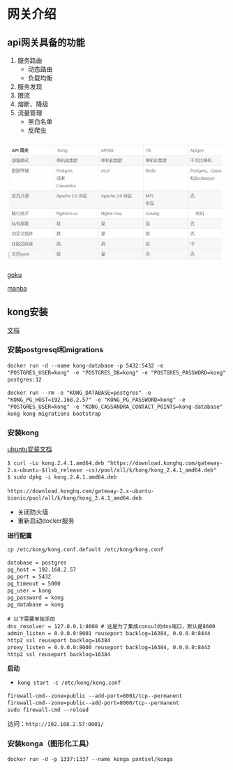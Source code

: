 # 网关介绍

## api网关具备的功能

1. 服务路由
   * 动态路由
   * 负载均衡
2. 服务发现
3. 限流
4. 熔断、降级
5. 流量管理
   * 黑白名单
   * 反爬虫

![](../images/apigatway.jpg)

[goku](https://github.com/eolinker/goku)

[manba](https://github.com/fagongzi/manba)

## kong安装

[文档](https://github.com/qianyugang/kong-docs-cn)

### 安装postgresql和migrations

````
docker run -d --name kong-database -p 5432:5432 -e "POSTGRES_USER=kong" -e "POSTGRES_DB=kong" -e "POSTGRES_PASSWORD=kong" postgres:12
````

`````
docker run --rm -e "KONG_DATABASE=postgres" -e "KONG_PG_HOST=192.168.2.57" -e "KONG_PG_PASSWORD=kong" -e "POSTGRES_USER=kong" -e "KONG_CASSANDRA_CONTACT_POINTS=kong-database" kong kong migrations bootstrap
`````

### 安装kong

[ubuntu安装文档](https://docs.konghq.com/install/ubuntu/)

`````
$ curl -Lo kong.2.4.1.amd64.deb "https://download.konghq.com/gateway-2.x-ubuntu-$(lsb_release -cs)/pool/all/k/kong/kong_2.4.1_amd64.deb"
$ sudo dpkg -i kong.2.4.1.amd64.deb

https://download.konghq.com/gateway-2.x-ubuntu-bionic/pool/all/k/kong/kong_2.4.1_amd64.deb
`````

* 关闭防火墙
* 重新启动docker服务

**进行配置**

````
cp /etc/kong/kong.conf.default /etc/kong/kong.conf
````

`````
database = postgres
pg_host = 192.168.2.57
pg_port = 5432
pg_timeout = 5000
pg_user = kong
pg_password = kong
pg_database = kong

# 以下需要单独添加
dns_resolver = 127.0.0.1:8600 # 这是为了集成consul的dns端口，默认是8600
admin_listen = 0.0.0.0:8001 reuseport backlog=16384, 0.0.0.0:8444 http2 ssl reuseport backlog=16384
proxy_listen = 0.0.0.0:8000 reuseport backlog=16384, 0.0.0.0:8443 http2 ssl reuseport backlog=16384
`````

**启动**

* `kong start -c /etc/kong/kong.conf `

````
firewall-cmd--zone=public --add-port=8001/tcp--permanent 
firewall-cmd--zone=public--add-port=8000/tcp--permanent 
sudo firewall-cmd --reload
````

访问：`http://192.168.2.57:8001/`

### 安装konga（图形化工具）

````
docker run -d -p 1337:1337 --name konga pantsel/konga
````


